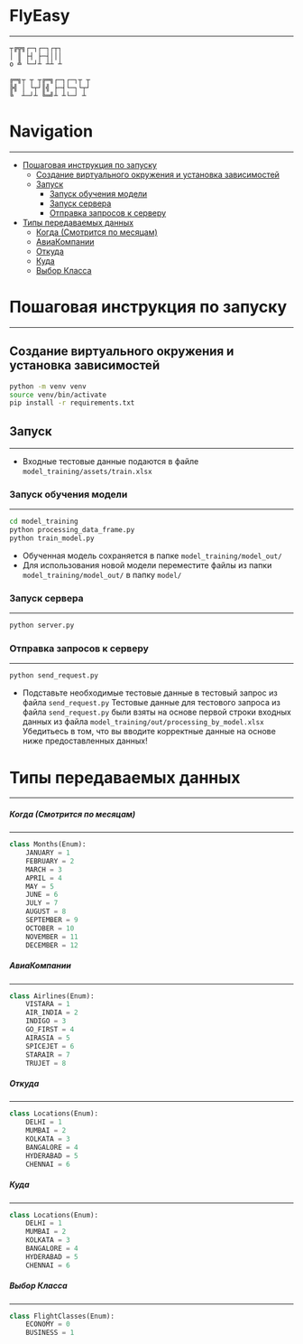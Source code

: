 # FlyEasy
----

```
┬╔╦╗┌─┐┌─┐┌┬┐
│ ║ ├┤ ├─┤│││
o ╩ └─┘┴ ┴┴ ┴
```

```
╔═╗┬ ┬ ┬╔═╗┌─┐┌─┐┬ ┬
╠╣ │ └┬┘║╣ ├─┤└─┐└┬┘
╚  ┴─┘┴ ╚═╝┴ ┴└─┘ ┴
```

# Navigation
----

<!--toc:start-->
- [Пошаговая инструкция по запуску](#пошаговая-инструкция-по-запуску)
  - [Создание виртуального окружения и установка зависимостей](#создание-виртуального-окружения-и-установка-зависимостей)
  - [Запуск](#запуск)
    - [Запуск обучения модели](#запуск-обучения-модели)
    - [Запуск сервера](#запуск-сервера)
    - [Отправка запросов к серверу](#отправка-запросов-к-серверу)
- [Типы передаваемых данных](#типы-передаваемых-данных)
    - [Когда (Смотрится по месяцам)](#когда-смотрится-по-месяцам)
    - [АвиаКомпании](#авиакомпании)
    - [Откуда](#откуда)
    - [Куда](#куда)
    - [Выбор Класса](#выбор-класса)
<!--toc:end-->


# Пошаговая инструкция по запуску
----
## Создание виртуального окружения и установка зависимостей
```sh
python -m venv venv
source venv/bin/activate
pip install -r requirements.txt
```

## Запуск
----
- Входные тестовые данные подаются в файле `model_training/assets/train.xlsx`

### Запуск обучения модели
----
```sh
cd model_training
python processing_data_frame.py
python train_model.py
```

- Обученная модель сохраняется в папке `model_training/model_out/`
- Для использования новой модели переместите файлы из папки `model_training/model_out/` в папку `model/`

### Запуск сервера
----
```sh
python server.py
```

### Отправка запросов к серверу
----
```sh
python send_request.py
```
- Подставьте необходимые тестовые данные в тестовый запрос из файла `send_request.py`
Тестовые данные для тестового запроса из файла `send_request.py` были взяты на основе первой строки входных данных из файла `model_training/out/processing_by_model.xlsx`
Убедитьесь в том, что вы вводите корректные данные на основе ниже предоставленных данных!


# Типы передаваемых данных
----

##### Когда (Смотрится по месяцам)
----
```python
class Months(Enum):
    JANUARY = 1
    FEBRUARY = 2
    MARCH = 3
    APRIL = 4
    MAY = 5
    JUNE = 6
    JULY = 7
    AUGUST = 8
    SEPTEMBER = 9
    OCTOBER = 10
    NOVEMBER = 11
    DECEMBER = 12
```

##### АвиаКомпании
----
```python
class Airlines(Enum):
    VISTARA = 1
    AIR_INDIA = 2
    INDIGO = 3
    GO_FIRST = 4
    AIRASIA = 5
    SPICEJET = 6
    STARAIR = 7
    TRUJET = 8
```

##### Откуда
----
```python
class Locations(Enum):
    DELHI = 1
    MUMBAI = 2
    KOLKATA = 3
    BANGALORE = 4
    HYDERABAD = 5
    CHENNAI = 6
```

##### Куда
----
```python
class Locations(Enum):
    DELHI = 1
    MUMBAI = 2
    KOLKATA = 3
    BANGALORE = 4
    HYDERABAD = 5
    CHENNAI = 6
```

##### Выбор Класса
----
```python
class FlightClasses(Enum):
    ECONOMY = 0
    BUSINESS = 1
```
